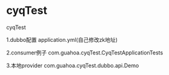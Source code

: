 # cyqTest
cyqTest

1.dubbo配置
application.yml(自己修改zk地址)

2.consumer例子
com.guahoa.cyqTest.CyqTestApplicationTests

3.本地provider
com.guahoa.cyqTest.dubbo.api.Demo

